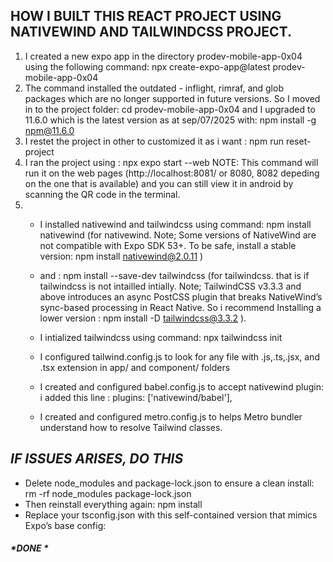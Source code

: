 
## HOW I BUILT THIS REACT PROJECT USING NATIVEWIND AND TAILWINDCSS PROJECT.

1. 
   I created a new expo app in the directory prodev-mobile-app-0x04 using the following command: npx create-expo-app@latest prodev-mobile-app-0x04
2. 
   The command installed the outdated - inflight, rimraf, and glob packages which are no longer supported in future versions. So I moved in to the project folder: cd prodev-mobile-app-0x04
   and I upgraded to 11.6.0 which is the latest version as at sep/07/2025 with: npm install -g npm@11.6.0
3. 
   I restet the project in other to customized it as i want : npm run reset-project
4. 
   I ran the project using : npx expo start --web
   NOTE: This command will run it on the web pages (http://localhost:8081/ or 8080, 8082 depeding on the one that is available) and you can still view it in android by scanning the QR code in the terminal.
5. 
   * I installed nativewind and tailwindcss using command: npm install nativewind (for nativewind. Note; Some versions of NativeWind are not compatible with Expo SDK 53+. To be safe, install a stable version: npm install nativewind@2.0.11 ) 
   * and : npm install --save-dev tailwindcss (for tailwindcss. that is if    tailwindcss is not intailled intially. Note; TailwindCSS v3.3.3 and above introduces an async PostCSS plugin that breaks NativeWind’s sync-based processing in React Native. So i recommend Installing a lower version : npm install -D tailwindcss@3.3.2 ).

   * I intialized tailwindcss using command: npx tailwindcss init

   * I configured tailwind.config.js to look for any file with .js,.ts,.jsx, and .tsx extension in app/ and component/ folders

   * I created and configured babel.config.js to accept nativewind plugin: i added this line : plugins: ['nativewind/babel'],

   * I created and configured metro.config.js to helps Metro bundler understand how to resolve Tailwind classes.

## *IF ISSUES ARISES, DO THIS*
   * Delete node_modules and package-lock.json to ensure a clean install: rm -rf node_modules package-lock.json
   * Then reinstall everything again: npm install
   * Replace your tsconfig.json with this self-contained version that mimics Expo’s base config:

   ##### *DONE * #####


